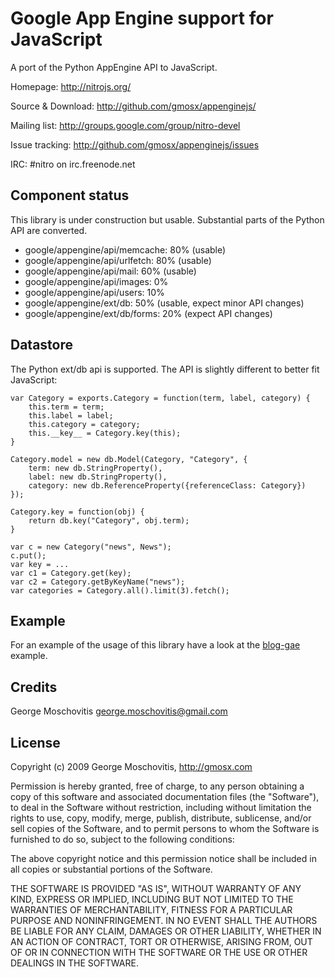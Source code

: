 Google App Engine support for JavaScript
========================================

A port of the Python AppEngine API to JavaScript.

Homepage: http://nitrojs.org/

Source & Download: http://github.com/gmosx/appenginejs/

Mailing list: http://groups.google.com/group/nitro-devel

Issue tracking: http://github.com/gmosx/appenginejs/issues

IRC: #nitro on irc.freenode.net    


Component status
----------------

This library is under construction but usable. Substantial parts of the Python API are converted.

* google/appengine/api/memcache: 80% (usable)
* google/appengine/api/urlfetch: 80% (usable)
* google/appengine/api/mail: 60% (usable)
* google/appengine/api/images: 0%
* google/appengine/api/users: 10%
* google/appengine/ext/db: 50% (usable, expect minor API changes)
* google/appengine/ext/db/forms: 20% (expect API changes)


Datastore
---------

The Python ext/db api is supported. The API is slightly different to better fit JavaScript:

    var Category = exports.Category = function(term, label, category) {
	    this.term = term;
	    this.label = label;
	    this.category = category;
	    this.__key__ = Category.key(this);
    }

    Category.model = new db.Model(Category, "Category", {
	    term: new db.StringProperty(),
	    label: new db.StringProperty(),
	    category: new db.ReferenceProperty({referenceClass: Category})
    });

    Category.key = function(obj) {
        return db.key("Category", obj.term);
    }

    var c = new Category("news", News");
    c.put();
    var key = ...
    var c1 = Category.get(key);
    var c2 = Category.getByKeyName("news");
    var categories = Category.all().limit(3).fetch();


Example
-------

For an example of the usage of this library have a look at the [blog-gae](http://github.com/gmosx/blog-gae) example.


Credits
-------

George Moschovitis <george.moschovitis@gmail.com>


License
-------

Copyright (c) 2009 George Moschovitis, http://gmosx.com

Permission is hereby granted, free of charge, to any person obtaining a copy
of this software and associated documentation files (the "Software"), to
deal in the Software without restriction, including without limitation the
rights to use, copy, modify, merge, publish, distribute, sublicense, and/or
sell copies of the Software, and to permit persons to whom the Software is
furnished to do so, subject to the following conditions:

The above copyright notice and this permission notice shall be included in
all copies or substantial portions of the Software.

THE SOFTWARE IS PROVIDED "AS IS", WITHOUT WARRANTY OF ANY KIND, EXPRESS OR
IMPLIED, INCLUDING BUT NOT LIMITED TO THE WARRANTIES OF MERCHANTABILITY,
FITNESS FOR A PARTICULAR PURPOSE AND NONINFRINGEMENT. IN NO EVENT SHALL
THE AUTHORS BE LIABLE FOR ANY CLAIM, DAMAGES OR OTHER LIABILITY, WHETHER 
IN AN ACTION OF CONTRACT, TORT OR OTHERWISE, ARISING FROM, OUT OF OR IN
CONNECTION WITH THE SOFTWARE OR THE USE OR OTHER DEALINGS IN THE SOFTWARE.

